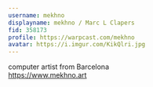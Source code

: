 ```yaml
---
username: mekhno
displayname: mekhno / Marc L Clapers
fid: 358173
profile: https://warpcast.com/mekhno
avatar: https://i.imgur.com/KikQlri.jpg
---
```

computer artist from Barcelona  
https://www.mekhno.art  
